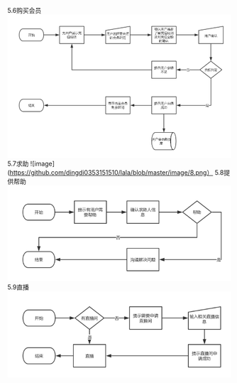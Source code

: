 5.6购买会员
![image](https://github.com/dingdi0353151510/lala/blob/master/image/7.png)
5.7求助
![image](https://github.com/dingdi0353151510/lala/blob/master/image/8.png）
5.8提供帮助
![image](https://github.com/dingdi0353151510/lala/blob/master/image/9.png)
5.9直播
![image](https://github.com/dingdi0353151510/lala/blob/master/image/10.png)
